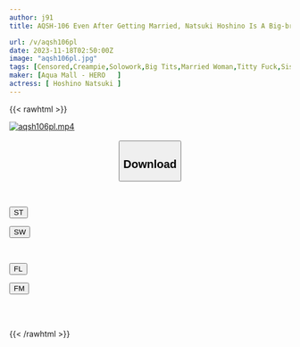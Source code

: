 ```yaml
---
author: j91
title: AQSH-106 Even After Getting Married, Natsuki Hoshino Is A Big-breasted Younger Sister Who Loves Her Brother So Much That She Forgives Him For Anything.

url: /v/aqsh106pl
date: 2023-11-18T02:50:00Z
image: "aqsh106pl.jpg"
tags: [Censored,Creampie,Solowork,Big Tits,Married Woman,Titty Fuck,Sister	 ]
maker: [Aqua Mall - HERO   ]
actress: [ Hoshino Natsuki ]
---
```



{{< rawhtml >}}

<div class="video" data-videoid="L3qYpAlvbZiR0YA">
    <a href="javascript:;">
        <img src="/v/aqsh106pl/aqsh106pl.jpg" width="WIDTH" height="HEIGHT" alt="aqsh106pl.mp4" loading="lazy">
    </a>
</div>

<script type="text/javascript" src="https://j91.asia/asset/on-demand-st.js"></script>

<br>
  <link rel="stylesheet" href="https://j91.asia/asset/bs5.css">
  
  <center>
  <button class="btn btn-primary" type="button" data-bs-toggle="collapse" data-bs-target=".multi-collapse" aria-expanded="false" aria-controls="multiCollapseExample1 multiCollapseExample2"><h2>Download</h2></button></center>
</p>
<div class="row">
  <div class="col">
    <div class="collapse multi-collapse" id="multiCollapseExample1">
      <div class="card card-body">
	      	      <br>
<div class="buttons">  
<p><a href="https://streamtape.to/v/L3qYpAlvbZiR0YA" target="_blank"><button class="btn-hover color-3"><i class="fa fa-download"></i> ST</button></a></p>
<p><a href="https://sfastwish.com/z4pq79aphh63" target="_blank"><button class="btn-hover color-2"><i class="fa fa-download"></i> SW</button></a></p></div>
    </div>
  </div>
</div>
  <div class="col">
    <div class="collapse multi-collapse" id="multiCollapseExample2">
      <div class="card card-body">
	      <br>
<div class="buttons">
<p><a href="https://filelions.online/f/tcb9rl6iq40r" target="_blank"><button class="btn-hover color-9"><i class="fa fa-download"></i> FL</button></a></p>
<p><a href="javascript:;" target="_blank"><button class="btn-hover color-8"><i class="fa fa-download"></i> FM</button></a></p></div>
<br><br>
      </div>
    </div>
  </div>
</div>

{{< /rawhtml >}}
